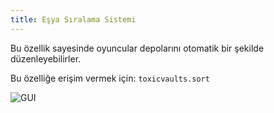 ```yaml
---
title: Eşya Sıralama Sistemi
---
```


Bu özellik sayesinde oyuncular depolarını otomatik bir şekilde düzenleyebilirler.

Bu özelliğe erişim vermek için: `toxicvaults.sort`

![GUI](/src/assets/toxicvaults/sort/sort.gif "GUI")
